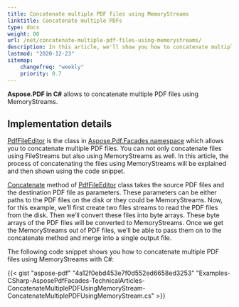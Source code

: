 ```yaml
---
title: Concatenate multiple PDF files using MemoryStreams
linktitle: Concatenate multiple PDFs
type: docs
weight: 80
url: /net/concatenate-multiple-pdf-files-using-memorystreams/
description: In this article, we'll show you how to concatenate multiple PDF files using MemoryStreams with Aspose.PDF for . NET.
lastmod: "2020-12-23"
sitemap:
    changefreq: "weekly"
    priority: 0.7
---
```


**Aspose.PDF in C#** allows to concatenate multiple PDF files using MemoryStreams.

## Implementation details

[PdfFileEditor](https://apireference.aspose.com/pdf/net/aspose.pdf.facades/pdffileeditor) is the class in [Aspose.Pdf.Facades namespace](https://apireference.aspose.com/pdf/net/aspose.pdf.facades) which allows you to concatenate multiple PDF files. You can not only concatenate files using FileStreams but also using MemoryStreams as well. In this article, the process of concatenating the files using MemoryStreams will be explained and then shown using the code snippet.

[Concatenate](https://apireference.aspose.com/pdf/net/aspose.pdf.facades/pdffileeditor/methods/concatenate/index) method of [PdfFileEditor](https://apireference.aspose.com/pdf/net/aspose.pdf.facades/pdffileeditor) class takes the source PDF files and the destination PDF file as parameters. These parameters can be either paths to the PDF files on the disk or they could be MemoryStreams. Now, for this example, we’ll first create two files streams to read the PDF files from the disk. Then we’ll convert these files into byte arrays. These byte arrays of the PDF files will be converted to MemoryStreams. Once we get the MemoryStreams out of PDF files, we’ll be able to pass them on to the concatenate method and merge into a single output file.

The following code snippet shows you how to concatenate multiple PDF files using MemoryStreams with C#:

{{< gist "aspose-pdf" "4a12f0ebd453e7f0d552ed6658ed3253" "Examples-CSharp-AsposePdfFacades-TechnicalArticles-ConcatenateMultiplePDFUsingMemoryStream-ConcatenateMultiplePDFUsingMemoryStream.cs" >}}